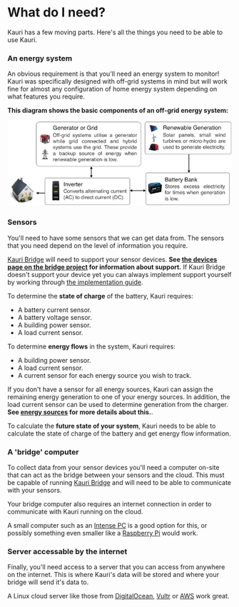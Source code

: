# What do I need?
Kauri has a few moving parts. Here's all the things you need to be able to use Kauri.

### An energy system
An obvious requirement is that you'll need an energy system to monitor! Kauri was specifically designed with off-grid systems in mind but will work fine for almost any configuration of home energy system depending on what features you require.

**This diagram shows the basic components of an off-grid energy system:**

![A diagram showing the components of an off-grid system](../docs/resources/off-grid-system.png)

### Sensors
You'll need to have some sensors that we can get data from. The sensors that you need depend on the level of information you require.

[Kauri Bridge](https://github.com/jordancrawfordnz/kauri-bridge) will need to support your sensor devices. **See [the devices page on the bridge project](https://github.com/jordancrawfordnz/kauri-bridge/tree/master/devices) for information about support.** If Kauri Bridge doesn't support your device yet you can always implement support yourself by working through [the implementation guide](https://github.com/jordancrawfordnz/kauri-bridge/tree/master/devices#implementing-your-own-device).

To determine the **state of charge** of the battery, Kauri requires:

* A battery current sensor.
* A battery voltage sensor.
* A building power sensor.
* A load current sensor.

To determine **energy flows** in the system, Kauri requires:

* A building power sensor.
* A load current sensor.
* A current sensor for each energy source you wish to track.

If you don't have a sensor for all energy sources, Kauri can assign the remaining energy generation to one of your energy sources. In addition, the load current sensor can be used to determine generation from the charger. **See [energy sources](docs/energy-sources.md) for more details about this.**.

To calculate the **future state of your system**, Kauri needs to be able to calculate the state of charge of the battery and get energy flow information.

### A 'bridge' computer
To collect data from your sensor devices you'll need a computer on-site that can act as the bridge between your sensors and the cloud. This must be capable of running [Kauri Bridge](https://github.com/jordancrawfordnz/kauri-bridge) and will need to be able to communicate with your sensors.

Your bridge computer also requires an internet connection in order to communicate with Kauri running on the cloud.

A small computer such as an [Intense PC](http://www.fit-pc.com/web/products/intense-pc/) is a good option for this, or possibly something even smaller like a [Raspberry Pi](https://www.raspberrypi.org/) would work.

### Server accessable by the internet
Finally, you'll need access to a server that you can access from anywhere on the internet. This is where Kauri's data will be stored and where your bridge will send it's data to.

A Linux cloud server like those from [DigitalOcean](http://digitalocean.com/), [Vultr](https://www.vultr.com/) or [AWS](https://aws.amazon.com/) work great.